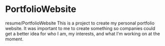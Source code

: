 # PortfolioWebsite
resume/PortfolioWebsite
This is a project to create my personal portfolio website. It was important to me to create something so companies
could get a better idea for who I am, my interests, and what I'm working on at the moment. 
